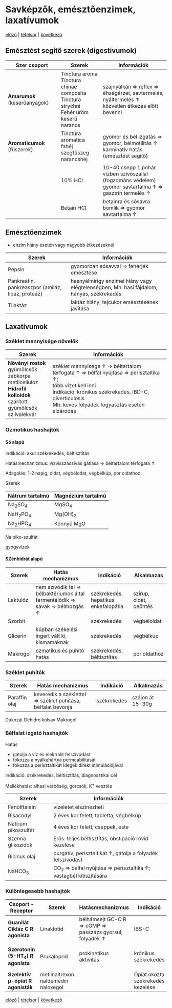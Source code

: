 # Savképzők, emésztőenzimek, laxatívumok

[előző](link) | [tételsor](0.%20Hattan%20ea%20kidolgozás%20-%20Németh%20Boldizsár.md) | [következő](link)

## Emésztést segítő szerek (digestivumok)

Szer csoport | Szerek | Információk
--- | --- | ---
**Amarumok** (keserűanyagok) | Tinctura aroma <br> Tinctura chinae composita <br> Tinctura strychni <br> Fehér üröm <br> keserű narancs | szájnyálkán ⇒ reflex ⇒ éhségérzet, savtermelés, nyáltermelés ↑ <br> közvetlen étkezés előtt bevenni
**Aromaticumok** (fűszerek) | Tinctura aromatica <br> fahéj <br> szegfűszeg <br> narancshéj | gyomor és bél izgatás ⇒ gyomor, bélmotilitás ↑ <br> karminatív hatás (emésztést segítő)
|| 10% HCl | 10-40 csepp 1 pohár vízben szívószállal (fogzománc védelem) <br> gyomor savtartalma ↑ ⇒ gasztrin termelés ↑
|| Betain HCl | betainra és sósavra bomlik ⇒ gyomor savtartalma ↑

## Emésztőenzimek

- enzim hiány esetén vagy nagyobb étkezéseknél

Szerek | Információk
--- | ---
Pepsin | gyomorban sósavval ⇒ fehérjék emésztése
Pankreatin, pankreaszpor (amiláz, lipáz, proteáz) | hasnyálmirigy enzimei hiány vagy elégtelenségben; Mh: hasi fájdalom, hányás, székrekedés
Tilaktáz | laktáz hiány, tejcukor emésztésének javítása

## Laxatívumok

### Széklet mennyisége növelők

Szerek | Információk
--- | ---
**Növényi rostok** <br> gyümölcsök <br> zabkorpa <br> metilcellulóz <br> **Hidrofil kolloidok** <br> szárított gyümölcsök <br> szilvalekvár | széklet mennyisége ↑ ⇒ béltartalom térfogata ↑ ⇒ bélfal nyújtása ⇒ perisztaltika ↑; <br> több vizet kell inni <br> Indikáció: krónikus székrekedés, IBD-C, diverticulosis <br> Mh: kevés folyadék fogyasztás esetén elzáródás

### Ozmotikus hashajtók

#### Só alapú

Indikáció: akut székrekedés, béltisztítás

Hatásmechanizmus: vízvisszaszívás gátlása ⇒ béltartalom térfogata ↑

Adagolás: 1-2 napig, oldat, végbélodat, végbélkúp, por oldathoz

Szerek

Nátrum tartalmú | Magnézium tartalmú
--- | ---
Na<sub>2</sub>SO<sub>4</sub> | MgSO<sub>4</sub>
NaH<sub>2</sub>PO<sub>4</sub> | Mg(OH)<sub>2</sub>
Na<sub>2</sub>HPO<sub>4</sub> | Könnyű MgO
Na piko-szulfát

gyógyvizek

#### SZénhidrát alapú

Szerek | Hatás mechanizmus | Indikáció | Alkalmazás
--- | --- | --- | ---
Laktulóz | nem szívódik fel ⇒ bélbaktériumok által fermentálódik ⇒ savak ⇒ bélmozgás ↑ | székrekedés, hepatikus enkefalopátia | szirup, oldat, beöntés
Szorbit || székrekedés | végbéloldat
Glicerin | kúpban székelési ingert vált ki, kismamáknak | székrekedés | végbélkúp
Makrogol | ozmotikus és puhító hatás | székrekedés, béltisztítás | por oldathoz

### Széklet puhítók

Szerek | Hatás mechanizmus | Indikáció | Alkalmazás
--- | --- | --- | ---
Paraffin olaj | keveredik a széklettel ⇒ széklet puhítása, bélfalat bevonja | székrekedés | szájon át 15-30g
Dukozát
Dehidro kólsav
Makrogol

### Bélfalat izgató hashajtók

Hatás

- gátolja a víz és elektrolit felszívódást
- fokozza a nyálkahártya permeabilitását
- fokozza a perisztaltikát idegek direkt stimulációjával

Indikáció: székrekedés, béltisztítás, diagnosztikai cél

Mellékhatás: alhasi vérbőség, görcsök, K<sup>+</sup> vesztés

Szerek | Információk
--- | ---
Fenolftalein | vizeletet elszínezheti
Bisacodyl | 2 éves kor felett; tabletta, végbélkúp
Natrium pikoszulfát | 4 éves kor felett; cseppek, este
Szenna glikozidok | Erős: teljes béltisztítás, obstipáció rövid kezelése
Ricinus olaj | purgatív, perisztaltikát ↑, gátolja a folyadék felszívódást
NaHCO<sub>3</sub> | CO<sub>2</sub> ⇒ bélfal nyújtása ⇒ perisztaltika ↑; vastagbél kitiszítására

### Különlegesebb hashajtók

Csoport - Receptor | Szerek | Hatásmechanizmus | Indikáció | Mellékhatás
--- | --- | --- | --- | ---
**Guanilát Cikláz C R agonista** | Linaklotid | bélhámsejt GC-C R ⇒ cGMP ⇒ passzázs gyorsul, folyadék ↑ | IBS-C | kiszáradás, hasmenés, hasi fájdalom
**Szerotonin (5-HT<sub>4</sub>) R agonista** | Prukaloprid | prokinetikus aktivitás | krónikus székrekedés | hasmenés, hasi fájdalom, fejfájás
**Szelektív μ-ópiát R agonisták** | metilnaltrexon <br> naldemedin <br> naloxegol || Ópiát okozta székrekedés kezelése

[előző](link) | [tételsor](0.%20Hattan%20ea%20kidolgozás%20-%20Németh%20Boldizsár.md) | [következő](link)
